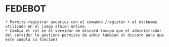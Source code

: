 # FEDEBOT

    * Permite registrar usuarios con el comando /register + el nickname utilizado en el juego albion online.
    * Cambia el rol en el servidor de discord (ocupa que el administrador del servidor le gestione permisos de admin tambien al discord para que este cumpla su función)


